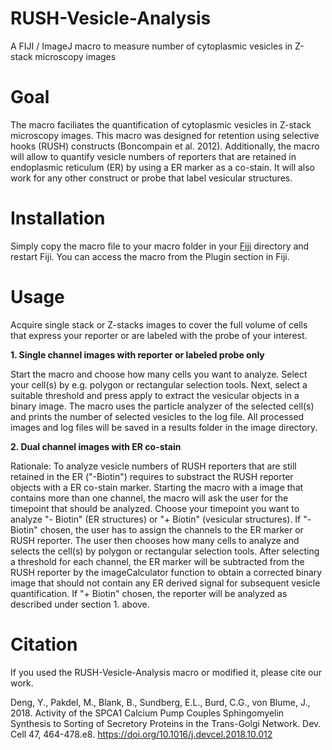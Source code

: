 # RUSH-Vesicle-Analysis
A FIJI / ImageJ macro to measure number of cytoplasmic vesicles in Z-stack microscopy images

# Goal
The macro faciliates the quantification of cytoplasmic vesicles in Z-stack microscopy images. This macro was designed for retention using selective hooks (RUSH) constructs (Boncompain et al. 2012). Additionally, the macro will allow to quantify vesicle numbers of reporters that are retained in endoplasmic reticulum (ER) by using a ER marker as a co-stain. It will also work for any other construct or probe that label vesicular structures.

# Installation
Simply copy the macro file to your macro folder in your [Fiji](https://imagej.net/Fiji) directory and restart Fiji. You can access the macro from the Plugin section in Fiji.

# Usage
Acquire single stack or Z-stacks images to cover the full volume of cells that express your reporter or are labeled with the probe of your interest.

**1. Single channel images with reporter or labeled probe only**

Start the macro and choose how many cells you want to analyze. Select your cell(s) by e.g. polygon or rectangular selection tools. Next, select a suitable threshold and press apply to extract the vesicular objects in a binary image. The macro uses the particle analyzer of the selected cell(s) and prints the number of selected vesicles to the log file. All processed images and log files will be saved in a results folder in the image directory. 

**2. Dual channel images with ER co-stain**

Rationale: To analyze vesicle numbers of RUSH reporters that are still retained in the ER ("-Biotin") requires to substract the RUSH reporter objects with a ER co-stain marker. Starting the macro with a image that contains more than one channel, the macro will ask the user for the timepoint that should be analyzed. Choose your timepoint you want to analyze "- Biotin" (ER structures) or "+ Biotin" (vesicular structures). If "- Biotin" chosen, the user has to assign the channels to the ER marker or RUSH reporter. The user then chooses how many cells to analyze and selects the cell(s) by polygon or rectangular selection tools. After selecting a threshold for each channel, the ER marker will be subtracted from the RUSH reporter by the imageCalculator function to obtain a corrected binary image that should not contain any ER derived signal for subsequent vesicle quantification. If "+ Biotin" chosen, the reporter will be analyzed as described under section 1. above. 

# Citation
If you used the RUSH-Vesicle-Analysis macro or modified it, please cite our work.

Deng, Y., Pakdel, M., Blank, B., Sundberg, E.L., Burd, C.G., von Blume, J., 2018. Activity of the SPCA1 Calcium Pump Couples Sphingomyelin Synthesis to Sorting of Secretory Proteins in the Trans-Golgi Network. Dev. Cell 47, 464-478.e8. 
https://doi.org/10.1016/j.devcel.2018.10.012

